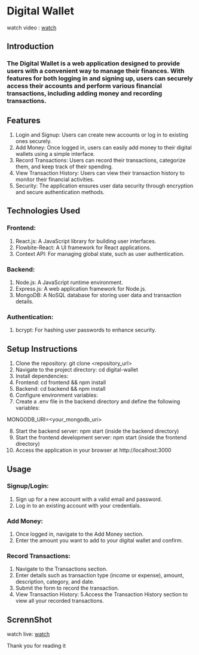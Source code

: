 # Digital Wallet
watch video : [watch ](https://www.canva.com/design/DAF8jWoYxXw/dpPndZmc7QS4DqLcENDhIw/watch?utm_content=DAF8jWoYxXw&utm_campaign=share_your_design&utm_medium=link&utm_source=shareyourdesignpanel)
## Introduction
### The Digital Wallet is a web application designed to provide users with a convenient way to manage their finances. With features for both logging in and signing up, users can securely access their accounts and perform various financial transactions, including adding money and recording transactions.

## Features
1. Login and Signup: Users can create new accounts or log in to existing ones securely.
2. Add Money: Once logged in, users can easily add money to their digital wallets using a simple interface.
3. Record Transactions: Users can record their transactions, categorize them, and keep track of their spending.
4. View Transaction History: Users can view their transaction history to monitor their financial activities.
5. Security: The application ensures user data security through encryption and secure authentication methods.
   
## Technologies Used
### Frontend:
1. React.js: A JavaScript library for building user interfaces.
2. Flowbite-React: A UI framework for React applications.
3. Context API: For managing global state, such as user authentication.
### Backend:
1. Node.js: A JavaScript runtime environment.
2. Express.js: A web application framework for Node.js.
3. MongoDB: A NoSQL database for storing user data and transaction details.
   
### Authentication:
1. bcrypt: For hashing user passwords to enhance security.
## Setup Instructions
1. Clone the repository: git clone <repository_url>
2. Navigate to the project directory: cd digital-wallet
3. Install dependencies:
4. Frontend: cd frontend && npm install
5. Backend: cd backend && npm install
6.  Configure environment variables:
7. Create a .env file in the backend directory and define the following variables:

MONGODB_URI=<your_mongodb_uri>

8. Start the backend server: npm start (inside the backend directory)
9. Start the frontend development server: npm start (inside the frontend directory)
10. Access the application in your browser at http://localhost:3000

## Usage
### Signup/Login:

1. Sign up for a new account with a valid email and password.
2. Log in to an existing account with your credentials.
### Add Money:
1. Once logged in, navigate to the Add Money section.
2. Enter the amount you want to add to your digital wallet and confirm.
   
### Record Transactions:
1. Navigate to the Transactions section.
2. Enter details such as transaction type (income or expense), amount, description, category, and date.
3. Submit the form to record the transaction.
4. View Transaction History:
5.Access the Transaction History section to view all your recorded transactions.

## ScrennShot

watch  live: [watch ](https://www.canva.com/design/DAF8jWoYxXw/dpPndZmc7QS4DqLcENDhIw/watch?utm_content=DAF8jWoYxXw&utm_campaign=share_your_design&utm_medium=link&utm_source=shareyourdesignpanel)

Thank you for reading it 








